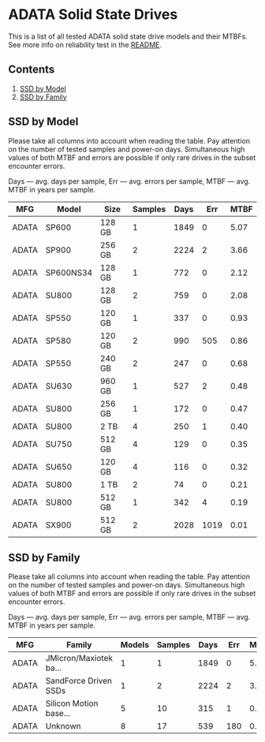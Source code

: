 ADATA Solid State Drives
========================

This is a list of all tested ADATA solid state drive models and their MTBFs. See
more info on reliability test in the [README](https://github.com/linuxhw/EnterpriseDrive).

Contents
--------

1. [ SSD by Model  ](#ssd-by-model)
2. [ SSD by Family ](#ssd-by-family)

SSD by Model
------------

Please take all columns into account when reading the table. Pay attention on the
number of tested samples and power-on days. Simultaneous high values of both MTBF
and errors are possible if only rare drives in the subset encounter errors.

Days — avg. days per sample,
Err  — avg. errors per sample,
MTBF — avg. MTBF in years per sample.

| MFG       | Model              | Size   | Samples | Days  | Err   | MTBF   |
|-----------|--------------------|--------|---------|-------|-------|--------|
| ADATA     | SP600              | 128 GB | 1       | 1849  | 0     | 5.07   |
| ADATA     | SP900              | 256 GB | 2       | 2224  | 2     | 3.66   |
| ADATA     | SP600NS34          | 128 GB | 1       | 772   | 0     | 2.12   |
| ADATA     | SU800              | 128 GB | 2       | 759   | 0     | 2.08   |
| ADATA     | SP550              | 120 GB | 1       | 337   | 0     | 0.93   |
| ADATA     | SP580              | 120 GB | 2       | 990   | 505   | 0.86   |
| ADATA     | SP550              | 240 GB | 2       | 247   | 0     | 0.68   |
| ADATA     | SU630              | 960 GB | 1       | 527   | 2     | 0.48   |
| ADATA     | SU800              | 256 GB | 1       | 172   | 0     | 0.47   |
| ADATA     | SU800              | 2 TB   | 4       | 250   | 1     | 0.40   |
| ADATA     | SU750              | 512 GB | 4       | 129   | 0     | 0.35   |
| ADATA     | SU650              | 120 GB | 4       | 116   | 0     | 0.32   |
| ADATA     | SU800              | 1 TB   | 2       | 74    | 0     | 0.21   |
| ADATA     | SU800              | 512 GB | 1       | 342   | 4     | 0.19   |
| ADATA     | SX900              | 512 GB | 2       | 2028  | 1019  | 0.01   |

SSD by Family
-------------

Please take all columns into account when reading the table. Pay attention on the
number of tested samples and power-on days. Simultaneous high values of both MTBF
and errors are possible if only rare drives in the subset encounter errors.

Days — avg. days per sample,
Err  — avg. errors per sample,
MTBF — avg. MTBF in years per sample.

| MFG       | Family                 | Models | Samples | Days  | Err   | MTBF   |
|-----------|------------------------|--------|---------|-------|-------|--------|
| ADATA     | JMicron/Maxiotek ba... | 1      | 1       | 1849  | 0     | 5.07   |
| ADATA     | SandForce Driven SSDs  | 1      | 2       | 2224  | 2     | 3.66   |
| ADATA     | Silicon Motion base... | 5      | 10      | 315   | 1     | 0.79   |
| ADATA     | Unknown                | 8      | 17      | 539   | 180   | 0.48   |
